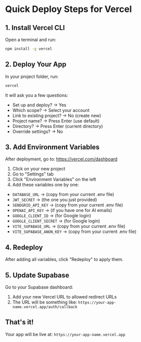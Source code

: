 # Quick Deploy Steps for Vercel

## 1. Install Vercel CLI
Open a terminal and run:
```bash
npm install -g vercel
```

## 2. Deploy Your App
In your project folder, run:
```bash
vercel
```

It will ask you a few questions:
- Set up and deploy? → Yes
- Which scope? → Select your account
- Link to existing project? → No (create new)
- Project name? → Press Enter (use default)
- Directory? → Press Enter (current directory)
- Override settings? → No

## 3. Add Environment Variables
After deployment, go to: https://vercel.com/dashboard

1. Click on your new project
2. Go to "Settings" tab
3. Click "Environment Variables" on the left
4. Add these variables one by one:

- `DATABASE_URL` → (copy from your current .env file)
- `JWT_SECRET` → (the one you just provided)
- `SENDGRID_API_KEY` → (copy from your current .env file)
- `OPENAI_API_KEY` → (if you have one for AI emails)
- `GOOGLE_CLIENT_ID` → (for Google login)
- `GOOGLE_CLIENT_SECRET` → (for Google login)
- `VITE_SUPABASE_URL` → (copy from your current .env file)
- `VITE_SUPABASE_ANON_KEY` → (copy from your current .env file)

## 4. Redeploy
After adding all variables, click "Redeploy" to apply them.

## 5. Update Supabase
Go to your Supabase dashboard:
1. Add your new Vercel URL to allowed redirect URLs
2. The URL will be something like: `https://your-app-name.vercel.app/auth/callback`

## That's it!
Your app will be live at: `https://your-app-name.vercel.app`